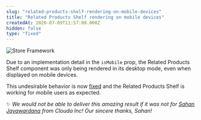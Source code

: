 ```yaml
---
slug: "related-products-shelf-rendering-on-mobile-devices"
title: "Related Products Shelf rendering on mobile devices"
createdAt: 2020-07-09T11:57:00.000Z
hidden: false
type: "fixed"
---
```


![Store Framework](https://img.shields.io/badge/-Store%20Framework-red)

Due to an implementation detail in the `isMobile` prop, the Related Products Shelf component was only being rendered in its desktop mode, even when displayed on mobile devices. 

This undesirable behavior is now [fixed](https://github.com/vtex-apps/shelf/pull/227) and the Related Products Shelf is working for mobile users as expected.

✨ *We would not be able to deliver this amazing result if it was not for [Sahan Jayawardana](https://github.com/sahanljc) from Clouda Inc! Our sincere thanks, Sahan!*